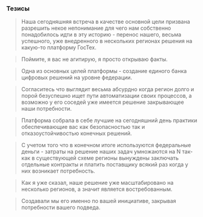 ### Тезисы
>Наша сегодняшняя встреча в качестве основной цели призвана разрешить некое непонимание для чего нам собственно понадобилось идти в эту историю - перенос нашего, весьма успешного, уже внедренного в нескольких регионах решения на какую-то платформу ГосТех.

>Поймите, я вас не агитирую, я просто открываю факты.

>Одна из основных целей платформы - создание единого банка цифровых решений на уровне федерации.

>Согласитесь что выглядит весьма абсурдно когда регион долго и порой безуспешно ищет пути автоматизации своих процессов, а возможно у его соседей уже имеется решение закрывающее наши потребности.

>Платформа собрала в себе лучшие на сегодняшний день практики обеспечивающие вас как безопасностью так и отказоустойчивостью конечных решений.

>С учетом того что в конечном итоге используются федеральные деньги - затраты на решение наших задач умножаются на N так-как в существующей схеме регионы вынуждены заключать отдельные контракты и платить поставщику всякий раз когда у них возникает потребность.

> Как я уже сказал, наше решение уже масштабировано на несколько регионов, а значит является востребованным.

>Создавали мы его именно по вашей инициативе, закрывая потребности вашего подведа.


